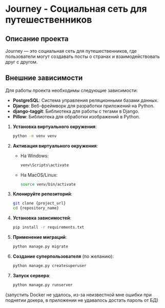# Journey - Социальная сеть для путешественников

## Описание проекта
Journey — это социальная сеть для путешественников, где пользователи могут создавать посты о странах и взаимодействовать друг с другом.

## Внешние зависимости
Для работы проекта необходимы следующие зависимости:
- **PostgreSQL**: Система управления реляционными базами данных.
- **Django**: Веб-фреймворк для разработки приложений на Python.
- **django-taggit**: Библиотека для работы с тегами в Django.
- **Pillow**: Библиотека для обработки изображений в Python.


1. **Установка виртуального окружения**:
    ```bash
    python -m venv venv
    ```

2. **Активация виртуального окружения**:
    - На Windows:
        ```bash
        venv\Scripts\activate
        ```
    - На MacOS/Linux:
        ```bash
        source venv/bin/activate
        ```
3. **Клонируйте репозиторий**:
   ```bash
   git clone {project_url}
   cd {repository_name}

4. **Установка зависимостей**:
    ```bash
    pip install -r requirements.txt
    ```

5. **Применение миграций**:
    ```bash
    python manage.py migrate
    ```

6. **Создание суперпользователя** (по желанию):
    ```bash
    python manage.py createsuperuser
    ```

7. **Запуск сервера**:
    ```bash
    python manage.py runserver
    ```
(запустить Docker не удалось, из-за неизвестной мне ошибки при поднятии докера, в приложении не удавалось достать пароль от БД)